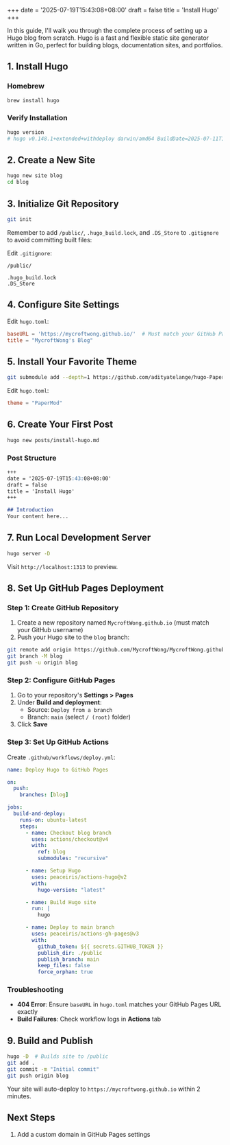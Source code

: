 +++
date = '2025-07-19T15:43:08+08:00'
draft = false
title = 'Install Hugo'
+++

In this guide, I'll walk you through the complete process of setting up a Hugo blog from scratch. Hugo is a fast and flexible static site generator written in Go, perfect for building blogs, documentation sites, and portfolios.

## 1. Install Hugo

### Homebrew
```bash
brew install hugo
```

### Verify Installation
```bash
hugo version
# hugo v0.148.1+extended+withdeploy darwin/amd64 BuildDate=2025-07-11T12:56:21Z VendorInfo=brew
```

## 2. Create a New Site
```bash
hugo new site blog
cd blog
```

## 3. Initialize Git Repository
```bash
git init
```

Remember to add `/public/`, `.hugo_build.lock`, and `.DS_Store` to `.gitignore` to avoid committing built files:

Edit `.gitignore`:
```plaintext
/public/

.hugo_build.lock
.DS_Store
```

## 4. Configure Site Settings

Edit `hugo.toml`:
```toml
baseURL = 'https://mycroftwong.github.io/'  # Must match your GitHub Pages URL
title = "MycroftWong's Blog"
```

## 5. Install Your Favorite Theme
```bash
git submodule add --depth=1 https://github.com/adityatelange/hugo-PaperMod.git themes/PaperMod
```

Edit `hugo.toml`:
```toml
theme = "PaperMod"
```

## 6. Create Your First Post
```bash
hugo new posts/install-hugo.md
```

### Post Structure
```markdown
+++
date = '2025-07-19T15:43:08+08:00'
draft = false
title = 'Install Hugo'
+++

## Introduction
Your content here...
```

## 7. Run Local Development Server
```bash
hugo server -D
```
Visit `http://localhost:1313` to preview.

## 8. Set Up GitHub Pages Deployment

### Step 1: Create GitHub Repository
1. Create a new repository named `MycroftWong.github.io` (must match your GitHub username)
2. Push your Hugo site to the `blog` branch:
```bash
git remote add origin https://github.com/MycroftWong/MycroftWong.github.io.git
git branch -M blog
git push -u origin blog
```

### Step 2: Configure GitHub Pages
1. Go to your repository's **Settings > Pages**
2. Under **Build and deployment**:
   - Source: `Deploy from a branch`
   - Branch: `main` (select `/ (root)` folder)
3. Click **Save**

### Step 3: Set Up GitHub Actions
Create `.github/workflows/deploy.yml`:
```yaml
name: Deploy Hugo to GitHub Pages

on:
  push:
    branches: [blog]

jobs:
  build-and-deploy:
    runs-on: ubuntu-latest
    steps:
      - name: Checkout blog branch
        uses: actions/checkout@v4
        with:
          ref: blog
          submodules: "recursive"

      - name: Setup Hugo
        uses: peaceiris/actions-hugo@v2
        with:
          hugo-version: "latest"

      - name: Build Hugo site
        run: |
          hugo

      - name: Deploy to main branch
        uses: peaceiris/actions-gh-pages@v3
        with:
          github_token: ${{ secrets.GITHUB_TOKEN }}
          publish_dir: ./public
          publish_branch: main
          keep_files: false
          force_orphan: true
```

### Troubleshooting
- **404 Error**: Ensure `baseURL` in `hugo.toml` matches your GitHub Pages URL exactly
- **Build Failures**: Check workflow logs in **Actions** tab

## 9. Build and Publish
```bash
hugo -D  # Builds site to /public
git add .
git commit -m "Initial commit"
git push origin blog
```
Your site will auto-deploy to `https://mycroftwong.github.io` within 2 minutes.

## Next Steps
1. Add a custom domain in GitHub Pages settings
